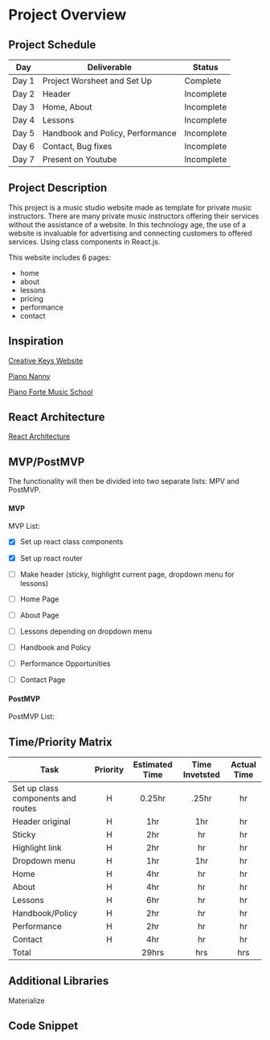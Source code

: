 # Project Overview

## Project Schedule
|  Day | Deliverable | Status
|---|---| ---|
|Day 1| Project Worsheet and Set Up | Complete
|Day 2| Header | Incomplete
|Day 3| Home, About| Incomplete
|Day 4| Lessons | Incomplete
|Day 5| Handbook and Policy, Performance | Incomplete
|Day 6| Contact, Bug fixes | Incomplete
|Day 7| Present on Youtube | Incomplete

## Project Description
This project is a music studio website made as template for private music instructors. There are many private music instructors offering their services without the assistance of a website. In this technology age, the use of a website is invaluable for advertising and connecting customers to offered services. Using class components in React.js. 

This website includes 6 pages: 
* home
* about
* lessons
* pricing
* performance
* contact

## Inspiration
[Creative Keys Website](https://creativekeysmusic.com/piano-lab/)

[Piano Nanny](https://creativekeysmusic.com/piano-lab/)

[Piano Forte Music School](https://www.pianoforte-music.com/)

## React Architecture
[React Architecture](https://docs.google.com/drawings/d/1qn8AAY4Hh9_uGAHRzQ76rZyzVBdHQJY96QbUxbzr_eo/edit)

## MVP/PostMVP
The functionality will then be divided into two separate lists: MPV and PostMVP.
#### MVP

MVP List:
- [x] Set up react class components
- [x] Set up react router
- [ ] Make header (sticky, highlight current page, dropdown menu for lessons)
- [ ] Home Page
- [ ] About Page
- [ ] Lessons depending on dropdown menu
- [ ] Handbook and Policy 
- [ ] Performance Opportunities
- [ ] Contact Page 



#### PostMVP
PostMVP List:

## Time/Priority Matrix

| Task | Priority | Estimated Time | Time Invetsted | Actual Time |
| --- | :---: |  :---: | :---: | :---: |
| Set up class components and routes| H | 0.25hr | .25hr | hr|
| Header original | H | 1hr | 1hr | hr|
| Sticky | H | 2hr| hr | hr |
| Highlight link | H | 2hr | hr | hr|
| Dropdown menu | H | 1hr| 1hr | hr |
| Home | H | 4hr | hr | hr|
| About | H | 4hr | hr | hr|
| Lessons | H | 6hr | hr | hr|
| Handbook/Policy| H | 2hr | hr | hr|
| Performance | H | 2hr | hr | hr|
| Contact | H | 4hr | hr | hr|
| Total |  | 29hrs| hrs | hrs |

## Additional Libraries
   Materialize
    

## Code Snippet
